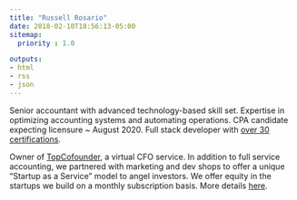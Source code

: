```yaml
---
title: "Russell Rosario"
date: 2018-02-10T18:56:13-05:00
sitemap:
  priority : 1.0

outputs:
- html
- rss
- json
---
```

<p>
Senior accountant with advanced technology-based skill set. Expertise in optimizing accounting systems and
automating operations. CPA candidate expecting licensure ~ August 2020. Full stack developer with <a href="https://link.russellrosario.com/certificates">over 30 certifications</a>.
</p>

<p>
Owner of <a href="http://www.topcofounder.com/">TopCofounder</a>, a virtual CFO service. In addition to full service accounting, we partnered with marketing and dev shops to offer a unique “Startup as a Service” model to angel investors. We offer equity in the startups we build on a monthly subscription basis. More details <a href="/blogs/2019-10_topcofounder_startup_as_a_service/">here</a>.
</p>

<br/>